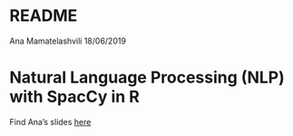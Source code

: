 README
================
Ana Mamatelashvili
18/06/2019

# Natural Language Processing (NLP) with SpacCy in R

Find Ana’s slides
[here](https://github.com/anamamatelashvili/spacyR_talk_code)
